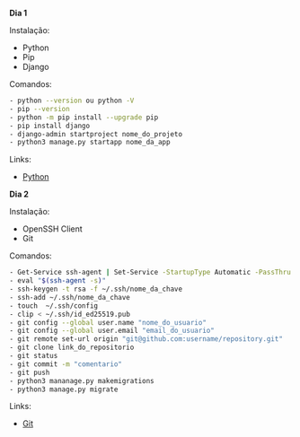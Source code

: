 **Dia 1**

Instalação:
- Python
- Pip
- Django

Comandos:
```bash
- python --version ou python -V
- pip --version
- python -m pip install --upgrade pip
- pip install django
- django-admin startproject nome_do_projeto
- python3 manage.py startapp nome_da_app
```

Links:
- [Python](https://www.python.org/downloads/)

**Dia 2**

Instalação:
- OpenSSH Client
- Git

Comandos:
```bash
- Get-Service ssh-agent | Set-Service -StartupType Automatic -PassThru | Start-Service # PowerShell
- eval "$(ssh-agent -s)"
- ssh-keygen -t rsa -f ~/.ssh/nome_da_chave
- ssh-add ~/.ssh/nome_da_chave
- touch  ~/.ssh/config
- clip < ~/.ssh/id_ed25519.pub
- git config --global user.name "nome_do_usuario"
- git config --global user.email "email_do_usuario"
- git remote set-url origin "git@github.com:username/repository.git"
- git clone link_do_repositorio
- git status
- git commit -m "comentario"
- git push
- python3 mananage.py makemigrations
- python3 manage.py migrate
```

Links:
- [Git](https://git-scm.com/downloads)